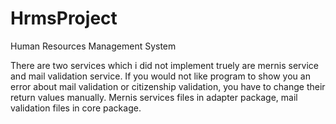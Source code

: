# HrmsProject
Human Resources Management System

There are two services which i did not implement truely are mernis service and mail validation service.
If you would not like program to show you an error about mail validation or citizenship validation, you
have to change their return values manually. Mernis services files in adapter package, mail validation 
files in core package.
